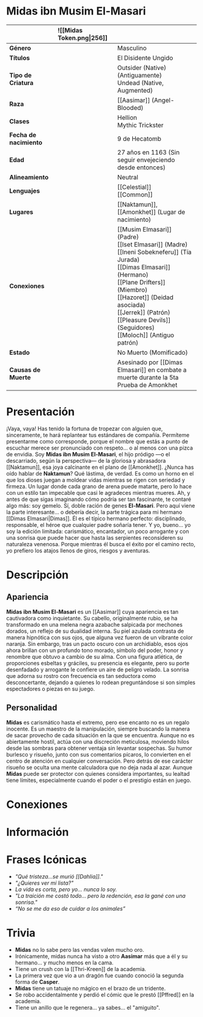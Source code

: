 # Midas ibn Musim El-Masari

|                         | ![[Midas Token.png\|256]] |                                                                                                                                                                                                                                                                                          |
| :---------------------- | :------------------------ | :--------------------------------------------------------------------------------------------------------------------------------------------------------------------------------------------------------------------------------------------------------------------------------------- |
| **Género**              |                           | Masculino                                                                                                                                                                                                                                                                                |
| **Títulos**             |                           | El Disidente Ungido                                                                                                                                                                                                                                                                      |
| **Tipo de Criatura**    |                           | Outsider (Native) (Antiguamente)<br>Undead (Native, Augmented)                                                                                                                                                                                                                           |
| **Raza**                |                           | [[Aasimar]] (Angel-Blooded)                                                                                                                                                                                                                                                              |
| **Clases**              |                           | Hellion<br>Mythic Trickster                                                                                                                                                                                                                                                              |
| **Fecha de nacimiento** |                           | 9 de Hecatomb                                                                                                                                                                                                                                                                            |
| **Edad**                |                           | 27 años en 1163 (Sin seguir envejeciendo desde entonces)                                                                                                                                                                                                                                 |
| **Alineamiento**        |                           | Neutral                                                                                                                                                                                                                                                                                  |
| **Lenguajes**           |                           | [[Celestial]]<br>[[Common]]                                                                                                                                                                                                                                                              |
| **Lugares**             |                           | [[Naktamun]], [[Amonkhet]] (Lugar de nacimiento)                                                                                                                                                                                                                                         |
| **Conexiones**          |                           | [[Musim Elmasari]] (Padre)<br>[[Iset Elmasari]] (Madre)<br>[[Ineni Sobekneferu]] (Tía Jurada)<br>[[Dimas Elmasari]] (Hermano)<br>[[Plane Drifters]] (Miembro)<br>[[Hazoret]] (Deidad asociada)<br>[[Jerrek]] (Patrón)<br>[[Pleasure Devils]] (Seguidores)<br>[[Moloch]] (Antiguo patrón) |
| **Estado**              |                           | No Muerto (Momificado)                                                                                                                                                                                                                                                                   |
| **Causas de Muerte**    |                           | Asesinado por [[Dimas Elmasari]] en combate a muerte durante la 5ta Prueba de Amonkhet                                                                                                                                                                                                   |

# Presentación

¡Vaya, vaya! Has tenido la fortuna de tropezar con alguien que, sinceramente, te hará replantear tus estándares de compañía. Permíteme presentarme como corresponde, porque el nombre que estás a punto de escuchar merece ser pronunciado con respeto… o al menos con una pizca de envidia.
Soy **Midas ibn Musim El-Masari**, el hijo pródigo —o el descarriado, según la perspectiva— de la gloriosa y abrasadora [[Naktamun]], esa joya calcinante en el plano de [[Amonkhet]]. ¿Nunca has oído hablar de **Naktamun**? Qué lástima, de verdad. Es como un horno en el que los dioses juegan a moldear vidas mientras se rigen con seriedad y firmeza. Un lugar donde cada grano de arena puede matarte, pero lo hace con un estilo tan impecable que casi le agradeces mientras mueres.
Ah, y antes de que sigas imaginando cómo podría ser tan fascinante, te contaré algo más: soy gemelo. Sí, doble ración de genes **El-Masari**. Pero aquí viene la parte interesante… o debería decir, la parte trágica para mi hermano [[Dimas Elmasari|Dimas]].
Él es el típico hermano perfecto: disciplinado, responsable, el héroe que cualquier padre soñaría tener. Y yo, bueno… yo soy la edición limitada: carismático, encantador, un poco arrogante y con una sonrisa que puede hacer que hasta las serpientes reconsideren su naturaleza venenosa. Porque mientras él busca el éxito por el camino recto, yo prefiero los atajos llenos de giros, riesgos y aventuras.

# Descripción

## Apariencia

**Midas ibn Musim El-Masari** es un [[Aasimar]] cuya apariencia es tan cautivadora como inquietante. Su cabello, originalmente rubio, se ha transformado en una melena negra azabache salpicada por mechones dorados, un reflejo de su dualidad interna. Su piel azulada contrasta de manera hipnótica con sus ojos, que alguna vez fueron de un vibrante color naranja. Sin embargo, tras un pacto oscuro con un archidiablo, esos ojos ahora brillan con un profundo tono morado, símbolo del poder, honor y renombre que obtuvo a cambio de su alma.
Con una figura atlética, de proporciones esbeltas y gráciles, su presencia es elegante, pero su porte desenfadado y arrogante le confiere un aire de peligro velado. La sonrisa que adorna su rostro con frecuencia es tan seductora como desconcertante, dejando a quienes lo rodean preguntándose si son simples espectadores o piezas en su juego.

## Personalidad

**Midas** es carismático hasta el extremo, pero ese encanto no es un regalo inocente. Es un maestro de la manipulación, siempre buscando la manera de sacar provecho de cada situación en la que se encuentra. Aunque no es abiertamente hostil, actúa con una discreción meticulosa, moviendo hilos desde las sombras para obtener ventaja sin levantar sospechas.
Su humor burlesco y risueño, junto con sus comentarios pícaros, lo convierten en el centro de atención en cualquier conversación. Pero detrás de ese carácter risueño se oculta una mente calculadora que no deja nada al azar. Aunque **Midas** puede ser protector con quienes considera importantes, su lealtad tiene límites, especialmente cuando el poder o el prestigio están en juego.

# Conexiones

# Información

# Frases Icónicas

- *"Qué tristeza…se murió [[Dahlia]]."*
- *"¿Quieres ver mi lista?"*
- *La vida es corta, pero yo... nunca lo soy.*
- *"La traición me costó todo... pero la redención, esa la gané con una sonrisa."*
- *“No se me da eso de cuidar a los animales”*

# Trivia

- **Midas** no lo sabe pero las vendas valen mucho oro.
- Irónicamente, midas nunca ha visto a otro **Aasimar** más que a él y su hermano… y mucho menos en la cama.
- Tiene un crush con la [[Thri-Kreen]] de la academia.
- La primera vez que vio a un dragón fue cuando conoció la segunda forma de **Casper**.
- **Midas** tiene un tatuaje no mágico en el brazo de un tridente.
- Se robo accidentalmente y perdió el cómic que le prestó [[Pffred]] en la academia.
- Tiene un anillo que le regenera… ya sabes… el "amiguito".
